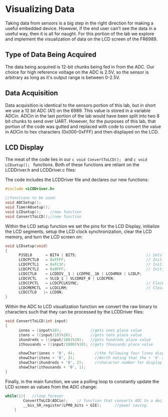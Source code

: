 # Visualizing Data
Taking data from sensors is a big step in the right direction for making a useful embedded device. However, if the end user can't see the data in a useful way, then it is all for naught. For this portion of the lab we explore and implement the visualization of data on the LCD screen of the FR6989.

## Type of Data Being Acquired
The data being acquired is 12-bit chunks being fed in from the ADC. Our choice for high reference voltage on the ADC is 2.5V, so the sensor is arbitrary as long as it's output range is between 0-2.5V.

## Data Acquisition
Data acquisition is identical to the sensors portion of this lab, but in short we use a 12 bit ADC (A1) on the 6989. This value is stored in a variable ADCin. ADCin in the last portion of the lab would have been split into two 8 bit chunks to send over UART. However, for the purposes of this lab, that portion of the code was gutted and replaced with code to convert the value in ADCin to hex characters (0x000-0xFFF) and then displayed on the LCD.

## LCD Display
The meat of the code lies in our ```c void ConvertToLCD(); ``` and ```c void LCDsetup(); ``` functions. Both of these functions are reliant on the LCDDriver.h and LCDDriver.c files:

The code includes the LCDDriver file and declares our new functions:
```c
#include <LCDDriver.h>

//functions to be used:
void ADCSetup();
void TimerA0setup();
void LCDsetup();    //new function
void ConvertToLCD();//new function
```
Within the LCD setup function we set the pins for the LCD Display, initialize the LCD segments, setup the LCD clock synchronization, clear the LCD memory, and turn the LCD screen on:
```c
void LCDsetup(void)
{
      PJSEL0      = BIT4 | BIT5;                               // Sets pins for LCD Display
      LCDCPCTL0   = 0xFFFF;                                    // Initializes the LCD Segments
      LCDCPCTL1   = 0xFC3F;                                    // Initializes the LCD Segments
      LCDCPCTL2   = 0x0FFF;                                    // Initializes the LCD Segments
      LCDCCTL0    = LCDDIV__1 | LCDPRE__16 | LCD4MUX | LCDLP;
      LCDCVCTL    = VLCD_1 | VLCDREF_0 | LCDCPEN;
      LCDCCPCTL   = LCDCPCLKSYNC;                              // Clock synchronization enabled
      LCDCMEMCTL  = LCDCLRM;                                   // Clear LCD memory
      LCDCCTL0   |= LCDON;
}
```

Within the ADC to LCD visualization function we convert the raw binary to characters such that they can be processed by the LCDDriver files:

```c
void ConvertToLCD(int input)
{
      iones = (input%10);             //gets ones place value
      itens = ((input/10)%10);        //gets tens place value
      ihundreds = ((input/100)%10);   //gets hundreds place value
      ithousands = ((input/1000)%10); //gets thousands place value

      showChar(iones + '0', 4);         //the following four lines display values on LCD.
      showChar(itens + '0', 3);         //Worth noting that the + '0' are essential in properly setting the values as their proper       
      showChar(ihundreds + '0', 2);     //character number for display
      showChar(ithousands + '0', 1);
}
```

Finally, in the main function, we use a polling loop to constantly update the LCD screen as values from the ADC change:

```c
while(1){   //loop forever
        ConvertToLCD(ADCin);    // function that converts ADC to a decimal number and displays on LCD
        __bis_SR_register(LPM0_bits + GIE);      //power saving.
    }
```
